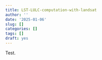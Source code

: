 ```yaml
---
title: LST-LULC-computation-with-landsat
author: ''
date: '2025-01-06'
slug: []
categories: []
tags: []
draft: yes
---
```


Test.
